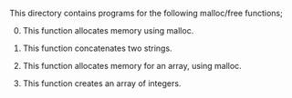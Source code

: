 This directory contains programs for the following malloc/free functions;

0. This function allocates memory using malloc.

1. This function concatenates two strings.

2. This function allocates memory for an array, using malloc.

3. This function creates an array of integers.
